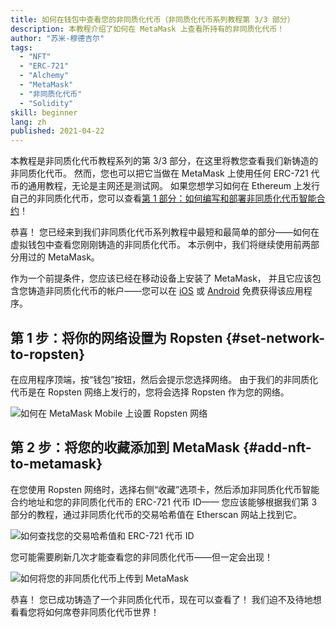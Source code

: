 ```yaml
---
title: 如何在钱包中查看您的非同质化代币（非同质化代币系列教程第 3/3 部分）
description: 本教程介绍了如何在 MetaMask 上查看所持有的非同质化代币！
author: "苏米-穆德吉尔"
tags:
  - "NFT"
  - "ERC-721"
  - "Alchemy"
  - "MetaMask"
  - "非同质化代币"
  - "Solidity"
skill: beginner
lang: zh
published: 2021-04-22
---
```


本教程是非同质化代币教程系列的第 3/3 部分，在这里将教您查看我们新铸造的非同质化代币。 然而，您也可以把它当做在 MetaMask 上使用任何 ERC-721 代币的通用教程，无论是主网还是测试网。 如果您想学习如何在 Ethereum 上发行自己的非同质化代币，您可以查看[第 1 部分：如何编写和部署非同质化代币智能合约](/developers/tutorials/how-to-write-and-deploy-an-nft)！

恭喜！ 您已经来到我们非同质化代币系列教程中最短和最简单的部分——如何在虚拟钱包中查看您刚刚铸造的非同质化代币。 本示例中，我们将继续使用前两部分用过的 MetaMask。

作为一个前提条件，您应该已经在移动设备上安装了 MetaMask， 并且它应该包含您铸造非同质化代币的帐户——您可以在 [iOS](https://apps.apple.com/us/app/metamask-blockchain-wallet/id1438144202) 或 [Android](https://play.google.com/store/apps/details?id=io.metamask&hl=en_US&gl=US) 免费获得该应用程序。

## 第 1 步：将你的网络设置为 Ropsten {#set-network-to-ropsten}

在应用程序顶端，按“钱包”按钮，然后会提示您选择网络。 由于我们的非同质化代币是在 Ropsten 网络上发行的，您将会选择 Ropsten 作为您的网络。

![如何在 MetaMask Mobile 上设置 Ropsten 网络](./ropstenMetamask.gif)

## 第 2 步：将您的收藏添加到 MetaMask {#add-nft-to-metamask}

在您使用 Ropsten 网络时，选择右侧“收藏”选项卡，然后添加非同质化代币智能合约地址和您的非同质化代币的 ERC-721 代币 ID—— 您应该能够根据我们第 3 部分的教程，通过非同质化代币的交易哈希值在 Etherscan 网站上找到它。

![如何查找您的交易哈希值和 ERC-721 代币 ID](./findNFTEtherscan.png)

您可能需要刷新几次才能查看您的非同质化代币——但一定会出现<Emoji text="😄" size={1} />！

![如何将您的非同质化代币上传到 MetaMask](./findNFTMetamask.gif)

恭喜！ 您已成功铸造了一个非同质化代币，现在可以查看了！ 我们迫不及待地想看看您将如何席卷非同质化代币世界！
